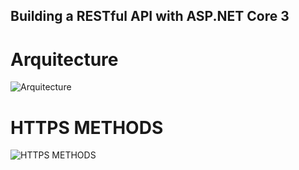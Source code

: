 ## Building a RESTful API with ASP.NET Core 3

# Arquitecture
![Arquitecture](https://storage.cloudconvert.com/tasks/cfdd5c07-5528-44fc-a6e6-5aa0482fdb72/Untitled.png?AWSAccessKeyId=cloudconvert-production&Expires=1611678454&Signature=JBMRf0QQ1oBt6Z1gWy1BD6fIPZE%3D&response-content-disposition=inline%3B%20filename%3D%22Untitled.png%22&response-content-type=image%2Fpng)

# HTTPS METHODS
![HTTPS METHODS](https://drive.google.com/file/d/1z_NKzVwebto-Mxuky2iVtgIogtNemgtw/view?usp=sharing)
